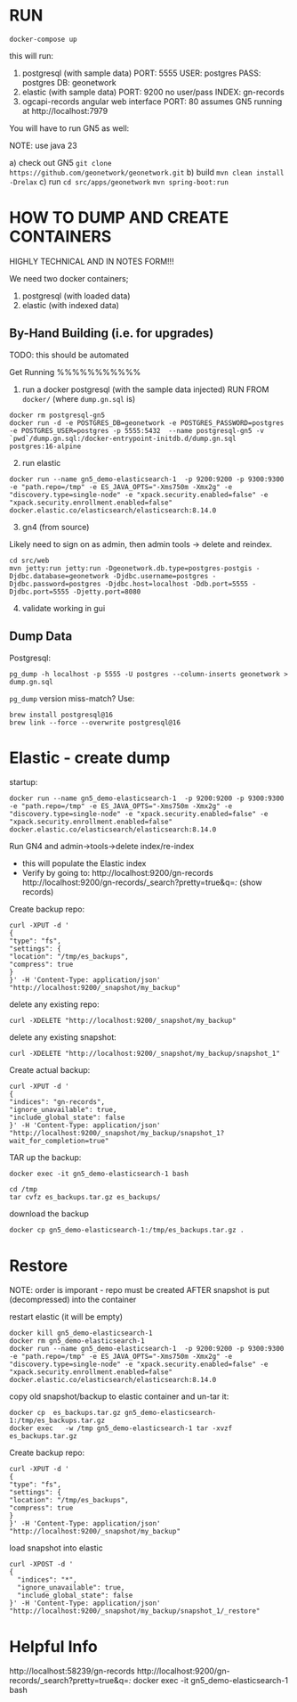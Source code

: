 RUN
===

```
docker-compose up
```

this will run:
1. postgresql (with sample data)
    PORT: 5555
    USER: postgres
    PASS: postgres
    DB: geonetwork
2. elastic (with sample data)
    PORT: 9200
    no user/pass
    INDEX: gn-records
3. ogcapi-records angular web interface
    PORT: 80
    assumes GN5 running at http://localhost:7979


You will have to run GN5 as well:

NOTE: use java 23

a) check out GN5
    `git clone https://github.com/geonetwork/geonetwork.git`
b) build
    `mvn clean install -Drelax`
c) run
    `cd src/apps/geonetwork`
    `mvn spring-boot:run`


HOW TO DUMP AND CREATE CONTAINERS
=================================


HIGHLY TECHNICAL AND IN NOTES FORM!!!




We need two docker containers;

1. postgresql (with loaded data)
2. elastic (with indexed data)
 



By-Hand Building (i.e. for upgrades)
------------------------------------

TODO: this should be automated

Get Running
%%%%%%%%%%%

1. run a docker postgresql (with the sample data injected)
   RUN FROM `docker/` (where `dump.gn.sql` is)
```
docker rm postgresql-gn5
docker run -d -e POSTGRES_DB=geonetwork -e POSTGRES_PASSWORD=postgres -e POSTGRES_USER=postgres -p 5555:5432  --name postgresql-gn5 -v `pwd`/dump.gn.sql:/docker-entrypoint-initdb.d/dump.gn.sql   postgres:16-alpine
```

2. run elastic
```
docker run --name gn5_demo-elasticsearch-1  -p 9200:9200 -p 9300:9300 -e "path.repo=/tmp" -e ES_JAVA_OPTS="-Xms750m -Xmx2g" -e "discovery.type=single-node" -e "xpack.security.enabled=false" -e "xpack.security.enrollment.enabled=false" docker.elastic.co/elasticsearch/elasticsearch:8.14.0
```


3. gn4 (from source)

Likely need to sign on as admin, then admin tools -> delete and reindex.

```
cd src/web
mvn jetty:run jetty:run -Dgeonetwork.db.type=postgres-postgis -Djdbc.database=geonetwork -Djdbc.username=postgres -Djdbc.password=postgres -Djdbc.host=localhost -Ddb.port=5555 -Djdbc.port=5555 -Djetty.port=8080
```  

4. validate working in gui

Dump Data
--------

Postgresql:

```
pg_dump -h localhost -p 5555 -U postgres --column-inserts geonetwork > dump.gn.sql
```

`pg_dump` version miss-match?  Use:
``` 
brew install postgresql@16
brew link --force --overwrite postgresql@16
```

Elastic - create dump
=====================

startup:
```
docker run --name gn5_demo-elasticsearch-1  -p 9200:9200 -p 9300:9300 -e "path.repo=/tmp" -e ES_JAVA_OPTS="-Xms750m -Xmx2g" -e "discovery.type=single-node" -e "xpack.security.enabled=false" -e "xpack.security.enrollment.enabled=false" docker.elastic.co/elasticsearch/elasticsearch:8.14.0
```

Run GN4 and admin->tools->delete index/re-index
* this will populate the Elastic index
* Verify by going to:
  http://localhost:9200/gn-records
  http://localhost:9200/gn-records/_search?pretty=true&q=*:*  (show records)

Create backup repo:
```
curl -XPUT -d '
{
"type": "fs",
"settings": {
"location": "/tmp/es_backups",
"compress": true
}
}' -H 'Content-Type: application/json' "http://localhost:9200/_snapshot/my_backup"
```


delete any existing repo:
```
curl -XDELETE "http://localhost:9200/_snapshot/my_backup"
```


delete any existing snapshot:
```
curl -XDELETE "http://localhost:9200/_snapshot/my_backup/snapshot_1"
```

Create actual backup:
```
curl -XPUT -d '
{
"indices": "gn-records",
"ignore_unavailable": true,
"include_global_state": false
}' -H 'Content-Type: application/json' "http://localhost:9200/_snapshot/my_backup/snapshot_1?wait_for_completion=true"
```

TAR up the backup:

```
docker exec -it gn5_demo-elasticsearch-1 bash

cd /tmp
tar cvfz es_backups.tar.gz es_backups/
```

download the backup

```
docker cp gn5_demo-elasticsearch-1:/tmp/es_backups.tar.gz .
```

Restore
=======

NOTE: order is imporant - repo must be created AFTER snapshot is put (decompressed) into the container

restart elastic (it will be empty)
```
docker kill gn5_demo-elasticsearch-1
docker rm gn5_demo-elasticsearch-1
docker run --name gn5_demo-elasticsearch-1  -p 9200:9200 -p 9300:9300 -e "path.repo=/tmp" -e ES_JAVA_OPTS="-Xms750m -Xmx2g" -e "discovery.type=single-node" -e "xpack.security.enabled=false" -e "xpack.security.enrollment.enabled=false" docker.elastic.co/elasticsearch/elasticsearch:8.14.0
```

copy old snapshot/backup to elastic container and un-tar it:
```
docker cp  es_backups.tar.gz gn5_demo-elasticsearch-1:/tmp/es_backups.tar.gz
docker exec   -w /tmp gn5_demo-elasticsearch-1 tar -xvzf es_backups.tar.gz
```

Create backup repo:
```
curl -XPUT -d '
{
"type": "fs",
"settings": {
"location": "/tmp/es_backups",
"compress": true
}
}' -H 'Content-Type: application/json' "http://localhost:9200/_snapshot/my_backup"
```



load snapshot into elastic
```
curl -XPOST -d '
{
  "indices": "*",
  "ignore_unavailable": true,
  "include_global_state": false
}' -H 'Content-Type: application/json' "http://localhost:9200/_snapshot/my_backup/snapshot_1/_restore"
```


Helpful Info
============

http://localhost:58239/gn-records
http://localhost:9200/gn-records/_search?pretty=true&q=*:*
docker exec -it gn5_demo-elasticsearch-1 bash
